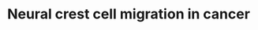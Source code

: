 ---
annotations:
- type: Pathway Ontology
  value: signaling pathway
- type: Pathway Ontology
  value: brain-derived neurotrophic factor signaling pathway
- type: Disease Ontology
  value: neuroblastoma
- type: Cell Type Ontology
  value: migratory neural crest cell
- type: Pathway Ontology
  value: cancer pathway
- type: Disease Ontology
  value: cancer
authors:
- AlexanderPico
- Fehrhart
- Eweitz
description: Neural crest cells migrate and invade as part of normal development,
  but also as part of neuroblastoma metastasis in cancer. Many of the same growth
  factors, receptors and signaling pathways are involved. The participation of NTRK2
  (TrkB), KIDINS220, and SORT1 (Sortilin) appear to be unique to the cancer signaling
  case, as well as the role for the intracellular domain fragment of NGFR (NGFR-ICD
  or p75ICD).
last-edited: 2021-05-22
organisms:
- Homo sapiens
redirect_from:
- /index.php/Pathway:WP4565
- /instance/WP4565
schema-jsonld:
- '@context': https://schema.org/
  '@id': https://wikipathways.github.io/pathways/WP4565.html
  '@type': Dataset
  creator:
    '@type': Organization
    name: WikiPathways
  description: Neural crest cells migrate and invade as part of normal development,
    but also as part of neuroblastoma metastasis in cancer. Many of the same growth
    factors, receptors and signaling pathways are involved. The participation of NTRK2
    (TrkB), KIDINS220, and SORT1 (Sortilin) appear to be unique to the cancer signaling
    case, as well as the role for the intracellular domain fragment of NGFR (NGFR-ICD
    or p75ICD).
  keywords:
  - PIK3CB
  - CDH11
  - MMP2
  - PAK3
  - EPHB6
  - MMP8
  - NGFR-ICD
  - F2RL2
  - KIDINS220
  - TIAM1
  - RAC1
  - PAK2
  - EPHB1
  - PIK3CG
  - BDNF
  - proBDNF
  - PIK3R6
  - PAK1
  - JUN
  - PIK3CD
  - PIK3R5
  - PAK5
  - TRIO
  - NGEF
  - RHOA
  - EPHB3
  - EPHB2
  - EPHB4
  - ARF1
  - AKT1
  - STAT3
  - SORT1
  - FOS
  - AKT2
  - PIK3R3
  - PAK6
  - PIK3R4
  - AKT3
  - NTRK2
  - PIK3CA
  - TWIST1
  - MMP9
  - NGFR
  - PAK4
  license: CC0
  name: Neural crest cell migration in cancer
seo: CreativeWork
title: Neural crest cell migration in cancer
wpid: WP4565
---